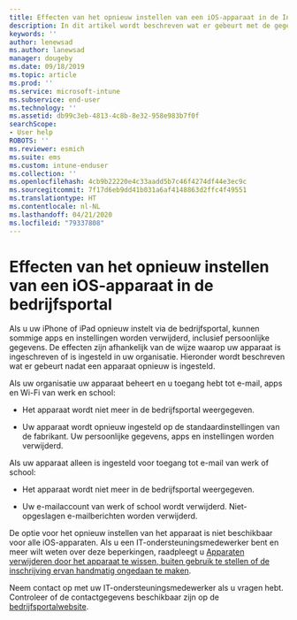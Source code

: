 ```yaml
---
title: Effecten van het opnieuw instellen van een iOS-apparaat in de Intune-bedrijfsportal | Microsoft Docs
description: In dit artikel wordt beschreven wat er gebeurt met de gegevens op uw iOS-apparaat nadat u dit opnieuw hebt ingesteld in de Intune-bedrijfsportal.
keywords: ''
author: lenewsad
ms.author: lanewsad
manager: dougeby
ms.date: 09/18/2019
ms.topic: article
ms.prod: ''
ms.service: microsoft-intune
ms.subservice: end-user
ms.technology: ''
ms.assetid: db99c3eb-4813-4c8b-8e32-958e983b7f0f
searchScope:
- User help
ROBOTS: ''
ms.reviewer: esmich
ms.suite: ems
ms.custom: intune-enduser
ms.collection: ''
ms.openlocfilehash: 4cb9b22220e4c33aadd5b7c46f4274df44e3ec9c
ms.sourcegitcommit: 7f17d6eb9dd41b031a6af4148863d2ffc4f49551
ms.translationtype: HT
ms.contentlocale: nl-NL
ms.lasthandoff: 04/21/2020
ms.locfileid: "79337808"
---
```

# <a name="effects-of-company-portal-ios-device-reset"></a>Effecten van het opnieuw instellen van een iOS-apparaat in de bedrijfsportal 

Als u uw iPhone of iPad opnieuw instelt via de bedrijfsportal, kunnen sommige apps en instellingen worden verwijderd, inclusief persoonlijke gegevens. De effecten zijn afhankelijk van de wijze waarop uw apparaat is ingeschreven of is ingesteld in uw organisatie. Hieronder wordt beschreven wat er gebeurt nadat een apparaat opnieuw is ingesteld.  

Als uw organisatie uw apparaat beheert en u toegang hebt tot e-mail, apps en Wi-Fi van werk en school:

- Het apparaat wordt niet meer in de bedrijfsportal weergegeven.  

- Uw apparaat wordt opnieuw ingesteld op de standaardinstellingen van de fabrikant. Uw persoonlijke gegevens, apps en instellingen worden verwijderd.

Als uw apparaat alleen is ingesteld voor toegang tot e-mail van werk of school:

- Het apparaat wordt niet meer in de bedrijfsportal weergegeven.  

- Uw e-mailaccount van werk of school wordt verwijderd. Niet-opgeslagen e-mailberichten worden verwijderd.   

De optie voor het opnieuw instellen van het apparaat is niet beschikbaar voor alle iOS-apparaten. Als u een IT-ondersteuningsmedewerker bent en meer wilt weten over deze beperkingen, raadpleegt u [Apparaten verwijderen door het apparaat te wissen, buiten gebruik te stellen of de inschrijving ervan handmatig ongedaan te maken](https://docs.microsoft.com/intune/devices-wipe).  

Neem contact op met uw IT-ondersteuningsmedewerker als u vragen hebt. Controleer of de contactgegevens beschikbaar zijn op de [bedrijfsportalwebsite](https://go.microsoft.com/fwlink/?linkid=2010980).
